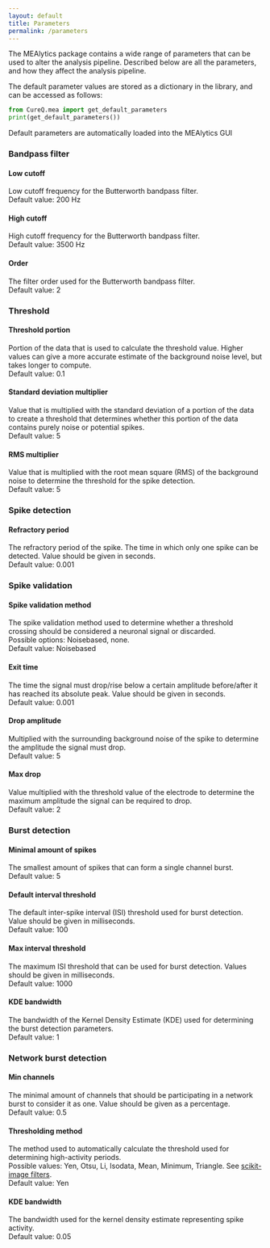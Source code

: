 ```yaml
---
layout: default
title: Parameters
permalink: /parameters
---
```


The MEAlytics package contains a wide range of parameters that can be used to alter the analysis pipeline. Described below are all the parameters, and how they affect the analysis pipeline.

The default parameter values are stored as a dictionary in the library, and can be accessed as follows:

```python
from CureQ.mea import get_default_parameters
print(get_default_parameters())
```

Default parameters are automatically loaded into the MEAlytics GUI

### Bandpass filter
#### Low cutoff
Low cutoff frequency for the Butterworth bandpass filter.<br>
Default value: 200 Hz

#### High cutoff
High cutoff frequency for the Butterworth bandpass filter.<br>
Default value: 3500 Hz

#### Order
The filter order used for the Butterworth bandpass filter.<br>
Default value: 2

### Threshold
#### Threshold portion
Portion of the data that is used to calculate the threshold value. Higher values can give a more accurate estimate of the background noise level, but takes longer to compute. <br>
Default value: 0.1

#### Standard deviation multiplier
Value that is multiplied with the standard deviation of a portion of the data to create a threshold that determines whether this portion of the data contains purely noise or potential spikes.<br>
Default value: 5

#### RMS multiplier
Value that is multiplied with the root mean square (RMS) of the background noise to determine the threshold for the spike detection.<br>
Default value: 5

### Spike detection
#### Refractory period
The refractory period of the spike. The time in which only one spike can be detected. Value should be given in seconds.<br>
Default value: 0.001

### Spike validation
#### Spike validation method
The spike validation method used to determine whether a threshold crossing should be considered a neuronal signal or discarded.<br>
Possible options: Noisebased, none.<br>
Default value: Noisebased

#### Exit time
The time the signal must drop/rise below a certain amplitude before/after it has reached its absolute peak.
Value should be given in seconds. <br>
Default value: 0.001

#### Drop amplitude
Multiplied with the surrounding background noise of the spike to determine the amplitude the signal must drop.<br>
Default value: 5

#### Max drop
Value multiplied with the threshold value of the electrode to determine the maximum amplitude the signal can be required to drop.<br>
Default value: 2

### Burst detection
#### Minimal amount of spikes
The smallest amount of spikes that can form a single channel burst.<br>
Default value: 5

#### Default interval threshold
The default inter-spike interval (ISI) threshold used for burst detection. Value should be given in milliseconds. <br>
Default value: 100

#### Max interval threshold
The maximum ISI threshold that can be used for burst detection. Values should be given in milliseconds.<br>
Default value: 1000

#### KDE bandwidth
The bandwidth of the Kernel Density Estimate (KDE) used for determining the burst detection parameters.<br>
Default value: 1

### Network burst detection
#### Min channels
The minimal amount of channels that should be participating in a network burst to consider it as one. Value should be given as a percentage.<br>
Default value: 0.5

#### Thresholding method
The method used to automatically calculate the threshold used for determining high-activity periods.<br>
Possible values: Yen, Otsu, Li, Isodata, Mean, Minimum, Triangle. See [scikit-image filters](https://scikit-image.org/docs/0.24.x/api/skimage.filters.html#).
<br>
Default value: Yen

#### KDE bandwidth
The bandwidth used for the kernel density estimate representing spike activity.<br>
Default value: 0.05
